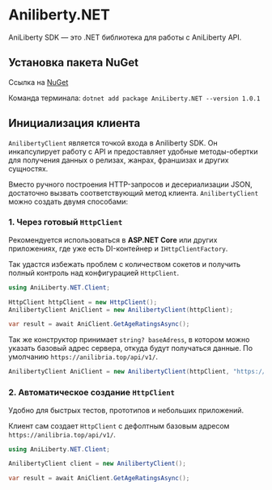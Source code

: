 # Aniliberty.NET
AniLiberty SDK  — это .NET библиотека для работы с AniLiberty API.

## Установка пакета NuGet
Ссылка на [NuGet](https://www.nuget.org/packages/AniLiberty.NET)

Команда терминала: 
`dotnet add package AniLiberty.NET --version 1.0.1`

## Инициализация клиента

`AnilibertyClient` является точкой входа в Aniliberty SDK.
Он инкапсулирует работу с API и предоставляет удобные методы-обертки для получения данных о релизах, жанрах, франшизах и других сущностях.

Вместо ручного построения HTTP-запросов и десериализации JSON, достаточно вызвать соответствующий метод клиента. `AnilibertyClient` можно создать двумя способами:

### 1. Через готовый `HttpClient`

Рекомендуется использоваться в **ASP.NET Core** или других приложениях, где уже есть DI-контейнер и `IHttpClientFactory`.

Так удастся избежать проблем с количеством сокетов и получить полный контроль над конфигурацией `HttpClient`.

```csharp
using AniLiberty.NET.Client;

HttpClient httpClient = new HttpClient();
AnilibertyClient AniClient = new AnilibertyClient(httpClient);

var result = await AniClient.GetAgeRatingsAsync();
``` 

Так же конструктор принимает `string? baseAdress`, в котором можно указать базовый адрес сервера, откуда будут получаться данные. По умолчанию `https://anilibria.top/api/v1/`.

```csharp 
AnilibertyClient AniClient = new AnilibertyClient(httpClient, "https://aniliberty.top/api/v1/");
```

### 2. Автоматическое создание `HttpClient`

Удобно для быстрых тестов, прототипов и небольших приложений.

Клиент сам создает `HttpClient` с дефолтным базовым адресом `https://anilibria.top/api/v1/`.

```csharp 
using AniLiberty.NET.Client;

AnilibertyClient client = new AnilibertyClient();

var result = await AniClient.GetAgeRatingsAsync();
```
